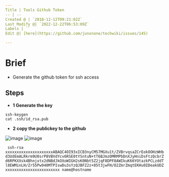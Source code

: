 ```yaml
---
Title | Tools Github Token
-- | --
Created @ | `2018-12-12T09:21:02Z`
Last Modify @| `2022-12-22T06:53:09Z`
Labels | ``
Edit @| [here](https://github.com/junxnone/techwiki/issues/145)

---
```

# Brief
- Generate the github token for ssh access

## Steps
- **1 Generate the key**

```
ssh-keygen
cat .ssh/id_rsa.pub
```

- **2 copy the publickey to the github**


![image](https://user-images.githubusercontent.com/2216970/49859317-36711280-fe32-11e8-8168-2d00e0d8ea96.png)
![image](https://user-images.githubusercontent.com/2216970/49859332-3f61e400-fe32-11e8-9d3c-8718e55534e5.png)

`
ssh-rsa xxxxxxxxxxxxxxxxxxxxxABAQC4OI93xICB3nyCM57MGXu1t/ZVBrvqsaZCrEokOOHzWHbd3UdEmALRkrm9U0srP8VBVdYcv6RSE0tYSntuN+tT6BJmzOMRMPbDnXJyHniDsFtzQcbrZd6RPKXXsk4Bhnjxtx2dNBdJkOXoWIGH2sK0Nbt5Z2jqF8DPF8AWIkuK66YOtazkPCLzddTl8EWMinLH/Zr55Pw940MTPIswDu3sYzQJBFZ2z+85t3jwFH/O2ZmrZmqtEKHu0IDeakUDZxxxxxxxxxxxxxxxxxxxxxxxx name@hostname`

